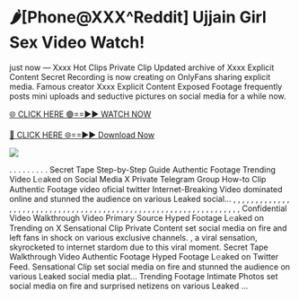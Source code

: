 # 🌶️[Phone@XXX^Reddit] Ujjain Girl Sex Video Watch!

just now — Xxxx Hot Clips Private Clip Updated archive of Xxxx Explicit Content Secret Recording is now creating on OnlyFans sharing explicit media. Famous creator Xxxx Explicit Content Exposed Footage frequently posts mini uploads and seductive pictures on social media for a while now.

[🌐 CLICK HERE 🟢==►► WATCH NOW](https://tinyurl.com/topvvv?st=viral&si=gh)

[🔴 CLICK HERE 🌐==►► Download Now](https://tinyurl.com/topvvv?st=viral&si=gh)

[![](https://t4.ftcdn.net/jpg/00/89/87/57/360_F_89875724_hMf6q0pOUbIm38tYOeJTOKDftmRMQnny.jpg)](https://tinyurl.com/topvvv?st=viral&si=gh)

. . . . . . . . . Secret Tape Step-by-Step Guide Authentic Footage Trending Video L𝚎aked on Social Media X Private Telegram Group How-to Clip Authentic Footage video oficial twitter Internet-Breaking Video dominated online and stunned the audience on various Leaked social… , , , , , , , , , , , , , , , , , , , , , , , , , , , , , , , , , , , , , , , , , , , , , , , , , , , , , , , , , , , , , , , , , Confidential Video Walkthrough Video Primary Source Hyped Footage L𝚎aked on Trending on X Sensational Clip Private Content set social media on fire and left fans in shock on various exclusive channels. , a viral sensation, skyrocketed to internet stardom due to this viral moment. Secret Tape Walkthrough Video Authentic Footage Hyped Footage L𝚎aked on Twitter Feed. Sensational Clip set social media on fire and stunned the audience on various Leaked social media plat… Trending Footage Intimate Photos set social media on fire and surprised netizens on various Leaked …
